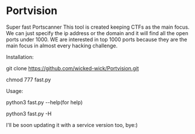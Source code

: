 # Portvision
Super fast Portscanner
This tool is created keeping CTFs as the main focus.
We can just specify the ip address or the domain and it will find all the open ports under 1000.
WE are interested in top 1000 ports because they are the main focus in almost every hacking challenge.

Installation:

git clone https://github.com/wicked-wick/Portvision.git

chmod 777 fast.py

Usage:

python3 fast.py --help(for help)

python3 fast.py -H<target>

I'll be soon updating it with a service version too, bye:)

